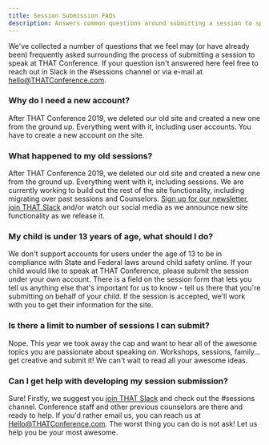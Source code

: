 ```yaml
---
title: Session Submission FAQs
description: Answers common questions around submitting a session to speak at THAT Conference.
---
```


We've collected a number of questions that we feel may (or have already been) frequently asked surrounding the process of submitting a session to speak at THAT Conference. If your question isn't answered here feel free to reach out in Slack in the #sessions channel or via e-mail at [hello@THATConference.com](mailto:hello@THATConference).

### Why do I need a new account?

After THAT Conference 2019, we deleted our old site and created a new one from the ground up. Everything went with it, including user accounts. You have to create a new account on the site.

### What happened to my old sessions?

After THAT Conference 2019, we deleted our old site and created a new one from the ground up. Everything went with it, including sessions. We are currently working to build out the rest of the site functionality, including migrating over past sessions and Counselors. [Sign up for our newsletter](#newsletter), [join THAT Slack](https://thatslack.thatconference.com/) and/or watch our social media as we announce new site functionality as we release it.

### My child is under 13 years of age, what should I do?

We don't support accounts for users under the age of 13 to be in compliance with State and Federal laws around child safety online. If your child would like to speak at THAT Conference, please submit the session under your own account. There is a field on the session form that lets you tell us anything else that's important for us to know - tell us there that you're submitting on behalf of your child. If the session is accepted, we'll work with you to get their information for the site.

### Is there a limit to number of sessions I can submit?

Nope. This year we took away the cap and want to hear all of the awesome topics you are passionate about speaking on. Workshops, sessions, family... get creative and submit it! We can't wait to read all your awesome ideas.

### Can I get help with developing my session submission?

Sure! Firstly, we suggest you [join THAT Slack](https://thatslack.thatconference.com/) and check out the #sessions channel. Conference staff and other previous counselors are there and ready to help. If you'd rather email us, you can reach us at [Hello@THATConference.com](mailto:Hello@THATConference). The worst thing you can do is not ask! Let us help you be your most awesome.

